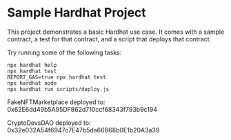 # Sample Hardhat Project

This project demonstrates a basic Hardhat use case. It comes with a sample contract, a test for that contract, and a script that deploys that contract.

Try running some of the following tasks:

```shell
npx hardhat help
npx hardhat test
REPORT_GAS=true npx hardhat test
npx hardhat node
npx hardhat run scripts/deploy.js
```
FakeNFTMarketplace deployed to:  0x62E6dd49b5A95DF862d710ccf68343f793b9c194

CryptoDevsDAO deployed to:  0x32e032A54f6947c7E47b5da66B68b0E1b20A3a39
